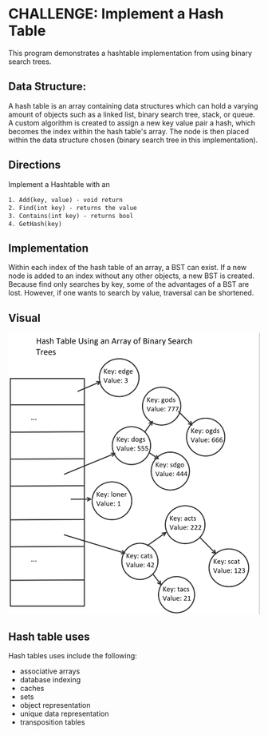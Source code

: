 # CHALLENGE: Implement a Hash Table
This program demonstrates a hashtable implementation from using binary search trees.

## Data Structure:	
A hash table is an array containing data structures which can hold a varying amount of objects such as 
a linked list, binary search tree, stack, or queue. A custom algorithm is created to assign a new key value pair 
a hash, which becomes the index within the hash table's array. The node is then placed within the data 
structure chosen (binary search tree in this implementation).

## Directions
Implement a Hashtable with an

    1. Add(key, value) - void return
    2. Find(int key) - returns the value
    3. Contains(int key) - returns bool
    4. GetHash(key)


## Implementation
Within each index of the hash table of an array, a BST can exist. If a new node is added to an index 
without any other objects, a new BST is created. Because find only searches by key, some of the advantages 
of a BST are lost. However, if one wants to search by value, traversal can be shortened.

## Visual
![Challenge: Hash Tables image](HT-SS1.jpg "Challenge: Hash Tables")

## Hash table uses
Hash tables uses include the following:
- associative arrays
- database indexing
- caches
- sets
- object representation
- unique data representation
- transposition tables